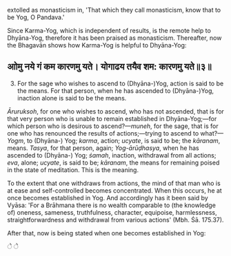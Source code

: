 extolled as monasticism in, 'That which they call monasticism, know that to be Yog, O Pandava.'

Since Karma-Yog, which is independent of results, is the remote help to Dhyāna-Yog, therefore it has been praised as monasticism. Thereafter, now the Bhagavān shows how Karma-Yog is helpful to Dhyāna-Yog:

## आोमु नये गं कम कारणमु यते। योगाढय तयैव शम: कारणमु यते॥३॥

3. For the sage who wishes to ascend to (Dhyāna-)Yog, action is said to be the means. For that person, when he has ascended to (Dhyāna-)Yog, inaction alone is said to be the means.

*Āruruksoh*, for one who wishes to ascend, who has not ascended, that is for that very person who is unable to remain established in Dhyāna-Yog;—for which person who is desirous to ascend?—*muneh*, for the sage, that is for one who has renounced the results of actions;—trying to ascend to what?—*Yogm*, to (Dhyāna-) Yog; *karma*, action; *ucyate*, is said to be; the *kāranam*, means. *Tasya*, for that person, again; *Yog-ārūḍhasya*, when he has ascended to (Dhyāna-) Yog; *śamah*, inaction, withdrawal from all actions; *eva*, alone; *ucyate*, is said to be; *kāranam*, the means for remaining poised in the state of meditation. This is the meaning.

To the extent that one withdraws from actions, the mind of that man who is at ease and self-controlled becomes concentrated. When this occurs, he at once becomes established in Yog. And accordingly has it been said by Vyāsa: 'For a Brāhmana there is no wealth comparable to (the knowledge of) oneness, sameness, truthfulness, character, equipoise, harmlessness, straightforwardness and withdrawal from various actions' (Mbh. Śā. 175.37).

After that, now is being stated when one becomes established in Yog:

े े